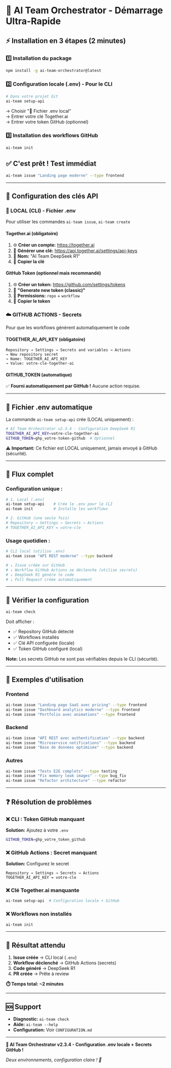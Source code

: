 # 🚀 AI Team Orchestrator - Démarrage Ultra-Rapide

## ⚡ Installation en 3 étapes (2 minutes)

### 1️⃣ **Installation du package**
```bash
npm install -g ai-team-orchestrator@latest
```

### 2️⃣ **Configuration locale (.env) - Pour le CLI**
```bash
# Dans votre projet Git
ai-team setup-api
```
→ Choisir "📁 Fichier .env local"  
→ Entrer votre clé Together.ai  
→ Entrer votre token GitHub (optionnel)

### 3️⃣ **Installation des workflows GitHub**
```bash
ai-team init
```

## ✅ **C'est prêt ! Test immédiat**
```bash
ai-team issue "Landing page moderne" --type frontend
```

---

## 🔑 **Configuration des clés API**

### **📱 LOCAL (CLI) - Fichier .env**
Pour utiliser les commandes `ai-team issue`, `ai-team create`

#### **Together.ai (obligatoire)**
1. 🌐 **Créer un compte:** https://together.ai
2. 🔑 **Générer une clé:** https://api.together.ai/settings/api-keys
3. 📝 **Nom:** "AI Team DeepSeek R1"
4. 💾 **Copier la clé**

#### **GitHub Token (optionnel mais recommandé)**
1. 🌐 **Créer un token:** https://github.com/settings/tokens
2. 🔑 **"Generate new token (classic)"**
3. 📝 **Permissions:** `repo` + `workflow`
4. 💾 **Copier le token**

### **☁️ GITHUB ACTIONS - Secrets**
Pour que les workflows génèrent automatiquement le code

#### **TOGETHER_AI_API_KEY (obligatoire)**
```
Repository → Settings → Secrets and variables → Actions
→ New repository secret
→ Name: TOGETHER_AI_API_KEY  
→ Value: votre-cle-together-ai
```

#### **GITHUB_TOKEN (automatique)**
✅ **Fourni automatiquement par GitHub !** Aucune action requise.

---

## 📁 **Fichier .env automatique**

La commande `ai-team setup-api` crée (LOCAL uniquement) :

```bash
# AI Team Orchestrator v2.3.4 - Configuration DeepSeek R1
TOGETHER_AI_API_KEY=votre-cle-together-ai
GITHUB_TOKEN=ghp_votre-token-github  # Optionnel
```

⚠️ **Important:** Ce fichier est LOCAL uniquement, jamais envoyé à GitHub (sécurité).

---

## 🔄 **Flux complet**

### **Configuration unique :**
```bash
# 1. Local (.env)
ai-team setup-api    # Crée le .env pour le CLI
ai-team init         # Installe les workflows

# 2. GitHub (une seule fois)
# Repository → Settings → Secrets → Actions  
# TOGETHER_AI_API_KEY = votre-cle
```

### **Usage quotidien :**
```bash
# CLI local (utilise .env)
ai-team issue "API REST moderne" --type backend

# ↓ Issue créée sur GitHub
# ↓ Workflow GitHub Actions se déclenche (utilise secrets)
# ↓ DeepSeek R1 génère le code  
# ↓ Pull Request créée automatiquement
```

---

## 🧪 **Vérifier la configuration**
```bash
ai-team check
```

Doit afficher :
- ✅ Repository GitHub détecté
- ✅ Workflows installés  
- ✅ Clé API configurée (locale)
- ✅ Token GitHub configuré (local)

**Note:** Les secrets GitHub ne sont pas vérifiables depuis le CLI (sécurité).

---

## 🎯 **Exemples d'utilisation**

### **Frontend**
```bash
ai-team issue "Landing page SaaS avec pricing" --type frontend
ai-team issue "Dashboard analytics moderne" --type frontend
ai-team issue "Portfolio avec animations" --type frontend
```

### **Backend**
```bash
ai-team issue "API REST avec authentification" --type backend
ai-team issue "Microservice notifications" --type backend
ai-team issue "Base de données optimisée" --type backend
```

### **Autres**
```bash
ai-team issue "Tests E2E complets" --type testing
ai-team issue "Fix memory leak images" --type bug_fix
ai-team issue "Refactor architecture" --type refactor
```

---

## ❓ **Résolution de problèmes**

### **❌ CLI : Token GitHub manquant**
**Solution:** Ajoutez à votre `.env`
```bash
GITHUB_TOKEN=ghp_votre_token_github
```

### **❌ GitHub Actions : Secret manquant**
**Solution:** Configurez le secret
```
Repository → Settings → Secrets → Actions
TOGETHER_AI_API_KEY = votre-cle
```

### **❌ Clé Together.ai manquante**
```bash
ai-team setup-api  # Configuration locale + GitHub
```

### **❌ Workflows non installés**
```bash
ai-team init
```

---

## 🎉 **Résultat attendu**

1. **Issue créée** → CLI local (`.env`)  
2. **Workflow déclenché** → GitHub Actions (secrets)  
3. **Code généré** → DeepSeek R1  
4. **PR créée** → Prête à review  

**⏱️ Temps total: ~2 minutes**

---

## 🆘 **Support**

- **Diagnostic:** `ai-team check`
- **Aide:** `ai-team --help`
- **Configuration:** Voir `CONFIGURATION.md`

---

**🧠 AI Team Orchestrator v2.3.4 - Configuration .env locale + Secrets GitHub !**

*Deux environnements, configuration claire ! 🚀* 